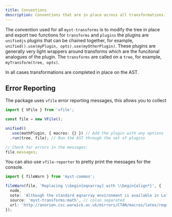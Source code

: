 ```yaml
---
title: Conventions
description: Conventions that are in place across all transformations.
---
```


The convention used for all `myst-transforms` is to modify the tree in place and export two functions for `transforms` and `plugins` the plugins are `unifiedjs` plugins that can be chained together, for example, `unified().use(myPlugin, opts).use(myOtherPlugin)`. These plugins are generally very light wrappers around transforms which are the funcitonal analogues of the plugin. The `transforms` are called on a `tree`, for example, `myTransform(tree, opts)`.

In all cases transformations are completed in place on the AST.

## Error Reporting

The package uses `vfile` error reporting messages, this allows you to collect

```typescript
import { VFile } from 'vfile';

const file = new VFile();

unified()
  .use(mathPlugin, { macros: {} }) // Add the plugin with any options
  .run(tree, file); // Run the AST through the set of plugins

// Check for errors in the messages:
file.messages;
```

You can also use `vfile-reporter` to pretty print the messages for the console.

```typescript
import { fileWarn } from 'myst-common';

fileWarn(file, 'Replacing \\begin{eqnarray} with \\begin{align*}', {
  node,
  note: 'Although the standard eqnarray environment is available in LaTeX, ...',
  source: 'myst-transforms:math', // colon separated
  url: 'http://anorien.csc.warwick.ac.uk/mirrors/CTAN/macros/latex/required/amsmath/amsldoc.pdf',
});
```
